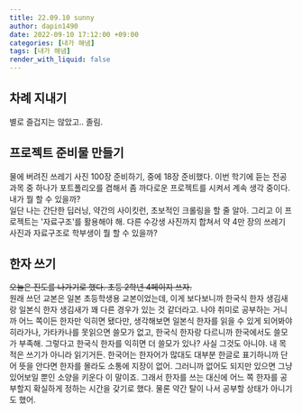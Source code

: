 ```yaml
---
title: 22.09.10 sunny
author: dapin1490
date: 2022-09-10 17:12:00 +09:00
categories: [내가 해냄]
tags: [내가 해냄]
render_with_liquid: false
---
```


## 차례 지내기
별로 즐겁지는 않았고.. 졸림.  
  
## 프로젝트 준비물 만들기
물에 버려진 쓰레기 사진 100장 준비하기, 중에 18장 준비했다. 이번 학기에 듣는 전공 과목 중 하나가 포트폴리오를 겸해서 좀 까다로운 프로젝트를 시켜서 계속 생각 중이다. 내가 뭘 할 수 있을까?  
일단 나는 간단한 딥러닝, 약간의 사이킷런, 초보적인 크롤링을 할 줄 알아. 그리고 이 프로젝트는 '자료구조'를 활용해야 해. 다른 수강생 사진까지 합쳐서 약 4만 장의 쓰레기 사진과 자료구조로 학부생이 뭘 할 수 있을까?  
  
## 한자 쓰기
~~오늘은 진도를 나가기로 했다. 초등 2학년 4페이지 쓰자.~~  
원래 쓰던 교본은 일본 초등학생용 교본이었는데, 이게 보다보니까 한국식 한자 생김새랑 일본식 한자 생김새가 꽤 다른 경우가 있는 것 같더라고. 나야 취미로 공부하는 거니까 어느 쪽이든 한자만 익히면 됐다만, 생각해보면 일본식 한자를 읽을 수 있게 되어봐야 히라가나, 가타카나를 못읽으면 쓸모가 없고, 한국식 한자랑 다르니까 한국에서도 쓸모가 부족해. 그렇다고 한국식 한자를 익히면 더 쓸모가 있나? 사실 그것도 아니야. 내 목적은 쓰기가 아니라 읽기거든. 한국어는 한자어가 많대도 대부분 한글로 표기하니까 단어 뜻을 안다면 한자를 몰라도 소통에 지장이 없어. 그러니까 없어도 되지만 있으면 그냥 있어보일 뿐인 소양을 키운다 이 말이죠. 그래서 한자를 쓰는 대신에 어느 쪽 한자를 공부할지 확실하게 정하는 시간을 갖기로 했다. 물론 약간 탈이 나서 공부할 상태가 아니기도 했어.  
